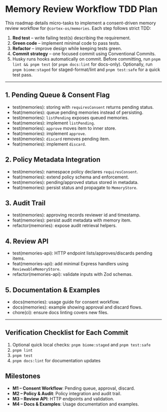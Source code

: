 # Memory Review Workflow TDD Plan

This roadmap details micro-tasks to implement a consent-driven memory review workflow for `@cortex-os/memories`. Each step follows strict TDD:

1. **Red test** – write failing test(s) describing the requirement.
2. **Green code** – implement minimal code to pass tests.
3. **Refactor** – improve design while keeping tests green.
4. **Commit strategy** – one focused commit using Conventional Commits.
5. Husky runs hooks automatically on commit.
   Before committing, run `pnpm lint && pnpm test` (or `pnpm docs:lint` for docs-only).
   Optionally, run `pnpm biome:staged` for staged-format/lint and `pnpm test:safe` for a quick test pass.

---

## 1. Pending Queue & Consent Flag

- test(memories): storing with `requiresConsent` returns pending status.
- feat(memories): queue pending memories instead of persisting.
- test(memories): `listPending` exposes queued memories.
- feat(memories): implement `listPending`.
- test(memories): `approve` moves item to inner store.
- feat(memories): implement `approve`.
- test(memories): `discard` removes pending item.
- feat(memories): implement `discard`.

## 2. Policy Metadata Integration

- test(memories): namespace policy declares `requiresConsent`.
- feat(memories): extend policy schema and enforcement.
- test(memories): pending/approved status stored in metadata.
- feat(memories): persist status and propagate to `MemoryStore`.

## 3. Audit Trail

- test(memories): approving records reviewer id and timestamp.
- feat(memories): persist audit metadata with memory item.
- refactor(memories): expose audit retrieval helpers.

## 4. Review API

- test(memories-api): HTTP endpoint lists/approves/discards pending items.
- feat(memories-api): add minimal Express handlers using `ReviewableMemoryStore`.
- refactor(memories-api): validate inputs with Zod schemas.

## 5. Documentation & Examples

- docs(memories): usage guide for consent workflow.
- docs(memories): example showing approval and discard flows.
- chore(ci): ensure docs linting covers new files.

---

## Verification Checklist for Each Commit

1. Optional quick local checks: `pnpm biome:staged` and `pnpm test:safe`
2. `pnpm lint`
3. `pnpm test`
4. `pnpm docs:lint` for documentation updates

## Milestones

- **M1 – Consent Workflow**: Pending queue, approval, discard.
- **M2 – Policy & Audit**: Policy integration and audit trail.
- **M3 – Review API**: HTTP endpoints and validation.
- **M4 – Docs & Examples**: Usage documentation and examples.

